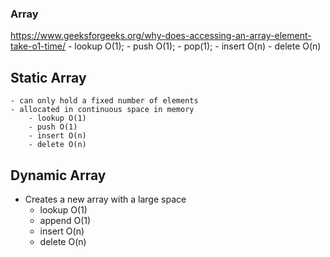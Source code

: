 ### Array 
https://www.geeksforgeeks.org/why-does-accessing-an-array-element-take-o1-time/
    - lookup O(1);
    - push O(1);
    - pop(1);
    - insert O(n)
    - delete O(n)

## Static Array 
    - can only hold a fixed number of elements
    - allocated in continuous space in memory
        - lookup O(1)
        - push O(1)
        - insert O(n)
        - delete O(n)


## Dynamic Array
  - Creates a new array with a large space
      - lookup O(1)
      - append O(1)
      - insert O(n)
      - delete O(n)